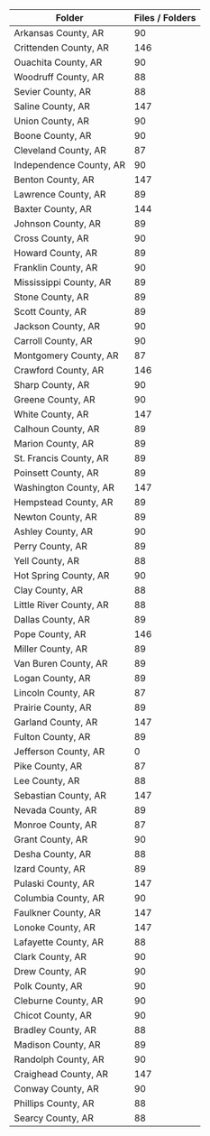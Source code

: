 | Folder                  |   Files / Folders |
|-------------------------|-------------------|
| Arkansas County, AR     |                90 |
| Crittenden County, AR   |               146 |
| Ouachita County, AR     |                90 |
| Woodruff County, AR     |                88 |
| Sevier County, AR       |                88 |
| Saline County, AR       |               147 |
| Union County, AR        |                90 |
| Boone County, AR        |                90 |
| Cleveland County, AR    |                87 |
| Independence County, AR |                90 |
| Benton County, AR       |               147 |
| Lawrence County, AR     |                89 |
| Baxter County, AR       |               144 |
| Johnson County, AR      |                89 |
| Cross County, AR        |                90 |
| Howard County, AR       |                89 |
| Franklin County, AR     |                90 |
| Mississippi County, AR  |                89 |
| Stone County, AR        |                89 |
| Scott County, AR        |                89 |
| Jackson County, AR      |                90 |
| Carroll County, AR      |                90 |
| Montgomery County, AR   |                87 |
| Crawford County, AR     |               146 |
| Sharp County, AR        |                90 |
| Greene County, AR       |                90 |
| White County, AR        |               147 |
| Calhoun County, AR      |                89 |
| Marion County, AR       |                89 |
| St. Francis County, AR  |                89 |
| Poinsett County, AR     |                89 |
| Washington County, AR   |               147 |
| Hempstead County, AR    |                89 |
| Newton County, AR       |                89 |
| Ashley County, AR       |                90 |
| Perry County, AR        |                89 |
| Yell County, AR         |                88 |
| Hot Spring County, AR   |                90 |
| Clay County, AR         |                88 |
| Little River County, AR |                88 |
| Dallas County, AR       |                89 |
| Pope County, AR         |               146 |
| Miller County, AR       |                89 |
| Van Buren County, AR    |                89 |
| Logan County, AR        |                89 |
| Lincoln County, AR      |                87 |
| Prairie County, AR      |                89 |
| Garland County, AR      |               147 |
| Fulton County, AR       |                89 |
| Jefferson County, AR    |                 0 |
| Pike County, AR         |                87 |
| Lee County, AR          |                88 |
| Sebastian County, AR    |               147 |
| Nevada County, AR       |                89 |
| Monroe County, AR       |                87 |
| Grant County, AR        |                90 |
| Desha County, AR        |                88 |
| Izard County, AR        |                89 |
| Pulaski County, AR      |               147 |
| Columbia County, AR     |                90 |
| Faulkner County, AR     |               147 |
| Lonoke County, AR       |               147 |
| Lafayette County, AR    |                88 |
| Clark County, AR        |                90 |
| Drew County, AR         |                90 |
| Polk County, AR         |                90 |
| Cleburne County, AR     |                90 |
| Chicot County, AR       |                90 |
| Bradley County, AR      |                88 |
| Madison County, AR      |                89 |
| Randolph County, AR     |                90 |
| Craighead County, AR    |               147 |
| Conway County, AR       |                90 |
| Phillips County, AR     |                88 |
| Searcy County, AR       |                88 |